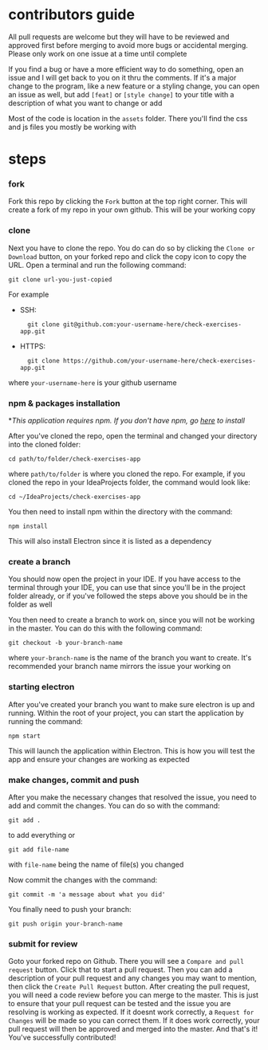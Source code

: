 # contributors guide

All pull requests are welcome but they will have to be reviewed and approved first before merging to avoid more bugs or accidental merging. Please only work on one issue at a time until complete 

If you find a bug or have a more efficient way to do something, open an issue and I will get back to you on it thru the comments. If it's a major change to the program, like a new feature or a styling change, you can open an issue as well, but add `[feat]` or `[style change]` to your title with a description of what you want to change or add

Most of the code is location in the `assets` folder. There you'll find the css and js files you mostly be working with

# steps
### fork
Fork this repo by clicking the `Fork` button at the top right corner. 
This will create a fork of my repo in your own github. This will be your working copy 

### clone
Next you have to clone the repo. You do can do so by clicking the `Clone or Download` button, on your forked repo and click the copy icon to copy the URL. Open a terminal and run the following command: 

	git clone url-you-just-copied

For example

* SSH:

		git clone git@github.com:your-username-here/check-exercises-app.git

* HTTPS:

		git clone https://github.com/your-username-here/check-exercises-app.git
		
where `your-username-here` is your github username

### npm & packages installation
**This application requires npm. If you don't have npm, go [here](https://www.npmjs.com/get-npm) to install*

After you've cloned the repo, open the terminal and changed your directory into the cloned folder:

	cd path/to/folder/check-exercises-app

where `path/to/folder` is where you cloned the repo. For example, if you cloned the repo in your IdeaProjects folder, the command would look like:

	cd ~/IdeaProjects/check-exercises-app
	
You then need to install npm within the directory with the command:

	npm install
	
This will also install Electron since it is listed as a dependency

### create a branch
You should now open the project in your IDE. If you have access to the terminal through your IDE, you can use that since you'll be in the project folder already, or if you've followed the steps above you should be in the folder as well

You then need to create a branch to work on, since you will not be working in the master. You can do this with the following command:

	git checkout -b your-branch-name
	
where `your-branch-name` is the name of the branch you want to create. It's recommended your branch name mirrors the issue your working on

### starting electron
After you've created your branch you want to make sure electron is up and running. Within the root of your project, you can start the application by running the command:

    npm start
    
This will launch the application within Electron. This is how you will test the app and ensure your changes are working as expected

### make changes, commit and push
After you make the necessary changes that resolved the issue, you need to add and commit the changes. You can do so with the command:

	git add .

to add everything or

	git add file-name

with `file-name` being the name of file(s) you changed

Now commit the changes with the command:

	git commit -m 'a message about what you did'
	
You finally need to push your branch:

	git push origin your-branch-name
	
### submit for review
Goto your forked repo on Github. There you will see a `Compare and pull request` button. Click that to start a pull request. Then you can add a description of your pull request and any changes you may want to mention, then click the `Create Pull Request` button. After creating the pull request, you will need a code review before you can merge to the master. This is just to ensure that your pull request can be tested and the issue you are resolving is working as expected. If it doesnt work correctly, a `Request for Changes` will be made so you can correct them. If it does work correctly, your pull request will then be approved and merged into the master. And that's it! You've successfully contributed!